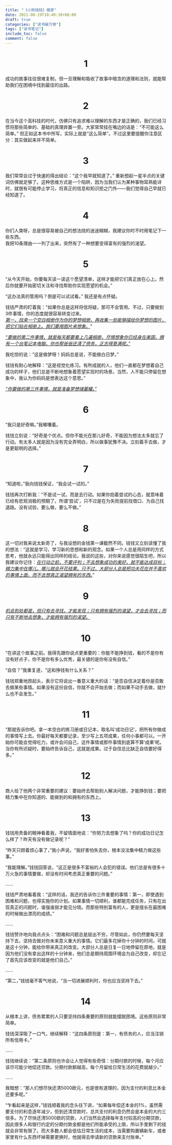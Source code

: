```yaml
---
title: "《小狗钱钱》摘录"
date: 2021-08-29T10:49:38+08:00
draft: true
categories: ["读书破万卷"]
tags: ["读书笔记"]
include_toc: false
comment: false
---
```


# <center>1</center>
成功的故事往往很难复制，但一旦理解和吸收了故事中暗含的道理和法则，就能帮助我们在困境中找到最佳的出路。

# <center>2</center>
在当今这个高科技的时代，仿佛只有追求难以理解的东西才是正确的，我们已经习惯将那些简单的、基础的真理弃置一旁。大家常常挂在嘴边的话是：“不可能这么简单。” 但正如这本书中所写，实际上就是“这么简单”。不过这里要提醒你注意区分：其实做起来并不简单。

# <center>3</center>
我们常常会过于快速的得出结论：“这个我早就知道了。” 重新想起一星半点的关键词仿佛就足够了。这种思维方式是一个陷阱，因为当我们认为某种事物耳熟能详时，就很有可能停止学习，将真正的信息和知识拒之门外——我们觉得自己早就已经知道了。

# <center>4</center>
你们人类呀，总是很容易被自己的想法绕的迷迷糊糊，我建议你时不时用笔记下一些东西。\
我把10条理由一一列了出来，突然有了一种想要变得富有的强烈的渴望。

# <center>5</center>
“从今天开始，你要每天读一读这个愿望清单，这样才能把它们真正放在心上。然后你就要开始密切关注和寻找帮助你实现愿望的机会。”

“这办法真的管用吗？倒是可以试试看。” 我还是有点怀疑。

钱钱严肃的盯着我："如果你总是这样将信将疑，那可不会管用。不过，只要做到3件事情，你的态度就很容易转变过来。\
<u>*第一，找来一个空白相册作为你的梦想相册，再收集一些能够描绘你梦想的图片，把它们贴在相册上。我们要用图片来想象。*</u>"

<u>*“要做的第二件事情，就是每天都要看上几遍相册，尽情想象你已经身在美国，拥有一个台笔记本电脑，你也帮爸爸还清了债务，正志得意满呢。”*</u>

我吃惊的说：“这是做梦呀！妈妈总是说，不能做白日梦。”

钱钱有耐心地解释：“这是视觉化练习。有所成就的人，他们一直都在梦想着自己成功的样子，他们总是不断地想象着愿望实现时的场景。当然，人不能只停留在想象中，我认为你妈妈是想表达这个意思。”

<u>*“你要做的第三件事情，就是准备梦想储蓄罐。”*</u>

# <center>6</center>
“我只是好奇嘛。”我嘟囔着。

钱钱立刻说：“好奇是个优点。但你不能光在那儿好奇，不能因为想法太多就忘了行动。有太多人就是因为没有完全弄明白，所以做事犹豫不决。立刻着手去做，才是更聪明的选择。”

# <center>7</center>
“知道啦，”我向钱钱保证，“我会试一试的。”

钱钱再次打断我：“不是试一试，而是去行动。如果你抱着尝试的心态，就意味着已经有悲观消极的预期了。所谓‘尝试’，只不过是在为失败提前找借口、为自己找退路。没有试验，要么做，要么不做。”

# <center>8</center>
这一切对我来说太新奇了，与我设想的金钱第一课截然不同。钱钱又立刻读懂了我的想法：“这就是学习，学习新的思想和新的观念。如果一个人总是用同样的方式思考，他就永远只能得出同样的结论。我说的这些，对你来说感觉很陌生吧，所以我建议你记住：<u>*在行动之前，不要评判；不去想象成功的美好，就不能达成目标；精力集中在哪儿，哪儿就会开花结果。只不过，大部分人总是把功夫花在并不喜欢的事情上面，而不去想真正渴望拥有的东西。*</u>”

# <center>9</center>
<u>*机会到处都是，但只有去寻找，才能发现；只有拥有强烈的渴望，才会去寻找；而只有不断地去想象，才能拥有强烈的渴望。*</u>

# <center>10</center>
“在讲这个故事之前。我得先跟你说点更重要的：你能不能挣到钱，看的不是你有没有好点子，你不是你有多么优秀，最关键的是你有没有自信。”

“自信？”我重复道，“这和挣钱有什么关系？”

钱钱郑重地昂起头，表示它将说出一番意义重大的话：“是否自信决定着你是否敢去做某些事情。如果没有这份自信，你就不会开始去做；而如果不动手去做，就什么也不会发生。”

# <center>11</center>
“那就告诉你吧。拿一本空白的练习册或日记本，取名叫‘成功日记’，把所有你做成的事情写上去。你最好每天都要记录，至少写上五项成果，任何小事都可以。一开始你可能会觉得吃力，或许会问自己，这件事情或那件事情到底算不算‘成果’呢。当你有所迟疑时，要始终告诉自己，这就是成果。过于自信总比缺乏自信要好得多。”

# <center>12</center>
商人给了他两个非常重要的建议：要始终去帮助别人解决问题，才能挣到钱；要把精力集中在你知道的、能做到的和拥有的东西上。

# <center>13</center>
钱钱用责备的眼神看着我，不留情面地说：“你努力去想象了吗？你的成功日记怎么样了？昨天有没有做记录呢？”

“昨天只顾着烦心事了，”我小声说，“我好害怕失去你，根本没法集中精力做这些事。”

“我能理解。”钱钱回答说，“这正是很多不富裕的人会犯的错误。他们总是有很多十万火急的事情要做，却没有时间考虑真正重要的问题。”

……

钱钱严肃地看着我：“这样的话，我还的告诉你三件重要的事情：第一，即使遇到困难和问题，也得实施你的计划。如果事情一切顺利，谁都能完成任务，只有在出现真正的问题时，谁强谁弱才能见分晓。而那些特别富有的人，更是擅长在最困难的时候做出漂亮的成绩。”

……

钱钱赞许地向我点点头：“困难和问题总是层出不穷，尽管如此，你仍然要每天坚持下去，坚持去做对你未来意义重大的事情。它们最多花掉你十分钟的时间，可就是这十分钟，能给你带来真正的改变。大部分人总是日复一日地停留在原地，就是因为他们没有拿出这样的十分钟来，他们总是期待周围环境会为自己改变，却忘记了首先应该改变的就是他们自己。”

……

“第二，”钱钱毫不客气地说，“当一切进展顺利时，你也应当坚持下去。”

# <center>14</center>
从根本上讲，债务累累的人只要坚持四条重要的原则就能摆脱困境。这些原则非常简单。

钱钱深深吸了一口气，继续解释：“这四条原则是：第一，有债务的人，应当注销所有信用卡。”

……

钱钱继续说：“第二条原则也许会让人觉得有些奇怪：分期付款的时候，每个月应该尽可能少地偿还贷款。分期付款额越高，每个月留给日常生活的花费就越少。”

……

我暗想：“那人们想尽快还清5000欧元，也是很有道理的，因为支付的利息比本金还要多呢。”

“乍看起来是这样，”钱钱顺着我的念头往下讲，“如果每年偿还本金的1%，虽然需要支付的利息逐年减少，但到还清贷款时，总共支付的利息仍然会是本金的大约三倍多。为了尽快还清5000欧的贷款，人们当然会选择每年支付较高的分期贷款，因此很多人和银行约定的分期付款金额是他们所能承受的上限，所以手里剩下的钱就会非常有限了。而大多数人都会低估日常生活的成本，当需要购置辆新车，或者家里有什么东西坏掉需要更换时，他就得去申请新的贷款来支付账单。”
